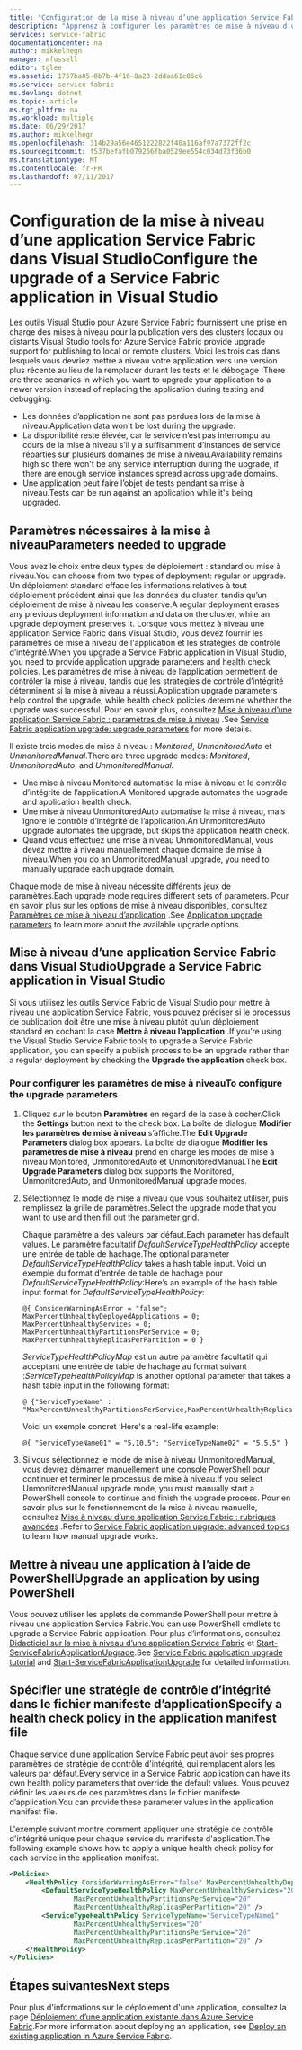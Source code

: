 ```yaml
---
title: "Configuration de la mise à niveau d’une application Service Fabric | Microsoft Docs"
description: "Apprenez à configurer les paramètres de mise à niveau d'une application Service Fabric à l'aide de Microsoft Visual Studio."
services: service-fabric
documentationcenter: na
author: mikkelhegn
manager: mfussell
editor: tglee
ms.assetid: 1757ba85-0b7b-4f16-8a23-2ddaa61c86c6
ms.service: service-fabric
ms.devlang: dotnet
ms.topic: article
ms.tgt_pltfrm: na
ms.workload: multiple
ms.date: 06/29/2017
ms.author: mikkelhegn
ms.openlocfilehash: 314b29a56e4651222822f40a116af97a7372ff2c
ms.sourcegitcommit: f537befafb079256fba0529ee554c034d73f36b0
ms.translationtype: MT
ms.contentlocale: fr-FR
ms.lasthandoff: 07/11/2017
---
```

# <a name="configure-the-upgrade-of-a-service-fabric-application-in-visual-studio"></a><span data-ttu-id="d8dd3-103">Configuration de la mise à niveau d’une application Service Fabric dans Visual Studio</span><span class="sxs-lookup"><span data-stu-id="d8dd3-103">Configure the upgrade of a Service Fabric application in Visual Studio</span></span>
<span data-ttu-id="d8dd3-104">Les outils Visual Studio pour Azure Service Fabric fournissent une prise en charge des mises à niveau pour la publication vers des clusters locaux ou distants.</span><span class="sxs-lookup"><span data-stu-id="d8dd3-104">Visual Studio tools for Azure Service Fabric provide upgrade support for publishing to local or remote clusters.</span></span> <span data-ttu-id="d8dd3-105">Voici les trois cas dans lesquels vous devriez mettre à niveau votre application vers une version plus récente au lieu de la remplacer durant les tests et le débogage :</span><span class="sxs-lookup"><span data-stu-id="d8dd3-105">There are three scenarios in which you want to upgrade your application to a newer version instead of replacing the application during testing and debugging:</span></span>

* <span data-ttu-id="d8dd3-106">Les données d’application ne sont pas perdues lors de la mise à niveau.</span><span class="sxs-lookup"><span data-stu-id="d8dd3-106">Application data won't be lost during the upgrade.</span></span>
* <span data-ttu-id="d8dd3-107">La disponibilité reste élevée, car le service n’est pas interrompu au cours de la mise à niveau s’il y a suffisamment d’instances de service réparties sur plusieurs domaines de mise à niveau.</span><span class="sxs-lookup"><span data-stu-id="d8dd3-107">Availability remains high so there won't be any service interruption during the upgrade, if there are enough service instances spread across upgrade domains.</span></span>
* <span data-ttu-id="d8dd3-108">Une application peut faire l’objet de tests pendant sa mise à niveau.</span><span class="sxs-lookup"><span data-stu-id="d8dd3-108">Tests can be run against an application while it's being upgraded.</span></span>

## <a name="parameters-needed-to-upgrade"></a><span data-ttu-id="d8dd3-109">Paramètres nécessaires à la mise à niveau</span><span class="sxs-lookup"><span data-stu-id="d8dd3-109">Parameters needed to upgrade</span></span>
<span data-ttu-id="d8dd3-110">Vous avez le choix entre deux types de déploiement : standard ou mise à niveau.</span><span class="sxs-lookup"><span data-stu-id="d8dd3-110">You can choose from two types of deployment: regular or upgrade.</span></span> <span data-ttu-id="d8dd3-111">Un déploiement standard efface les informations relatives à tout déploiement précédent ainsi que les données du cluster, tandis qu’un déploiement de mise à niveau les conserve.</span><span class="sxs-lookup"><span data-stu-id="d8dd3-111">A regular deployment erases any previous deployment information and data on the cluster, while an upgrade deployment preserves it.</span></span> <span data-ttu-id="d8dd3-112">Lorsque vous mettez à niveau une application Service Fabric dans Visual Studio, vous devez fournir les paramètres de mise à niveau de l'application et les stratégies de contrôle d’intégrité.</span><span class="sxs-lookup"><span data-stu-id="d8dd3-112">When you upgrade a Service Fabric application in Visual Studio, you need to provide application upgrade parameters and health check policies.</span></span> <span data-ttu-id="d8dd3-113">Les paramètres de mise à niveau de l’application permettent de contrôler la mise à niveau, tandis que les stratégies de contrôle d’intégrité déterminent si la mise à niveau a réussi.</span><span class="sxs-lookup"><span data-stu-id="d8dd3-113">Application upgrade parameters help control the upgrade, while health check policies determine whether the upgrade was successful.</span></span> <span data-ttu-id="d8dd3-114">Pour en savoir plus, consultez [Mise à niveau d’une application Service Fabric : paramètres de mise à niveau](service-fabric-application-upgrade-parameters.md) .</span><span class="sxs-lookup"><span data-stu-id="d8dd3-114">See [Service Fabric application upgrade: upgrade parameters](service-fabric-application-upgrade-parameters.md) for more details.</span></span>

<span data-ttu-id="d8dd3-115">Il existe trois modes de mise à niveau : *Monitored*, *UnmonitoredAuto* et *UnmonitoredManual*.</span><span class="sxs-lookup"><span data-stu-id="d8dd3-115">There are three upgrade modes: *Monitored*, *UnmonitoredAuto*, and *UnmonitoredManual*.</span></span>

* <span data-ttu-id="d8dd3-116">Une mise à niveau Monitored automatise la mise à niveau et le contrôle d’intégrité de l’application.</span><span class="sxs-lookup"><span data-stu-id="d8dd3-116">A Monitored upgrade automates the upgrade and application health check.</span></span>
* <span data-ttu-id="d8dd3-117">Une mise à niveau UnmonitoredAuto automatise la mise à niveau, mais ignore le contrôle d’intégrité de l’application.</span><span class="sxs-lookup"><span data-stu-id="d8dd3-117">An UnmonitoredAuto upgrade automates the upgrade, but skips the application health check.</span></span>
* <span data-ttu-id="d8dd3-118">Quand vous effectuez une mise à niveau UnmonitoredManual, vous devez mettre à niveau manuellement chaque domaine de mise à niveau.</span><span class="sxs-lookup"><span data-stu-id="d8dd3-118">When you do an UnmonitoredManual upgrade, you need to manually upgrade each upgrade domain.</span></span>

<span data-ttu-id="d8dd3-119">Chaque mode de mise à niveau nécessite différents jeux de paramètres.</span><span class="sxs-lookup"><span data-stu-id="d8dd3-119">Each upgrade mode requires different sets of parameters.</span></span> <span data-ttu-id="d8dd3-120">Pour en savoir plus sur les options de mise à niveau disponibles, consultez [Paramètres de mise à niveau d’application](service-fabric-application-upgrade-parameters.md) .</span><span class="sxs-lookup"><span data-stu-id="d8dd3-120">See [Application upgrade parameters](service-fabric-application-upgrade-parameters.md) to learn more about the available upgrade options.</span></span>

## <a name="upgrade-a-service-fabric-application-in-visual-studio"></a><span data-ttu-id="d8dd3-121">Mise à niveau d’une application Service Fabric dans Visual Studio</span><span class="sxs-lookup"><span data-stu-id="d8dd3-121">Upgrade a Service Fabric application in Visual Studio</span></span>
<span data-ttu-id="d8dd3-122">Si vous utilisez les outils Service Fabric de Visual Studio pour mettre à niveau une application Service Fabric, vous pouvez préciser si le processus de publication doit être une mise à niveau plutôt qu’un déploiement standard en cochant la case **Mettre à niveau l’application** .</span><span class="sxs-lookup"><span data-stu-id="d8dd3-122">If you’re using the Visual Studio Service Fabric tools to upgrade a Service Fabric application, you can specify a publish process to be an upgrade rather than a regular deployment by checking the **Upgrade the application** check box.</span></span>

### <a name="to-configure-the-upgrade-parameters"></a><span data-ttu-id="d8dd3-123">Pour configurer les paramètres de mise à niveau</span><span class="sxs-lookup"><span data-stu-id="d8dd3-123">To configure the upgrade parameters</span></span>
1. <span data-ttu-id="d8dd3-124">Cliquez sur le bouton **Paramètres** en regard de la case à cocher.</span><span class="sxs-lookup"><span data-stu-id="d8dd3-124">Click the **Settings** button next to the check box.</span></span> <span data-ttu-id="d8dd3-125">La boîte de dialogue **Modifier les paramètres de mise à niveau** s’affiche.</span><span class="sxs-lookup"><span data-stu-id="d8dd3-125">The **Edit Upgrade Parameters** dialog box appears.</span></span> <span data-ttu-id="d8dd3-126">La boîte de dialogue **Modifier les paramètres de mise à niveau** prend en charge les modes de mise à niveau Monitored, UnmonitoredAuto et UnmonitoredManual.</span><span class="sxs-lookup"><span data-stu-id="d8dd3-126">The **Edit Upgrade Parameters** dialog box supports the Monitored, UnmonitoredAuto, and UnmonitoredManual upgrade modes.</span></span>
2. <span data-ttu-id="d8dd3-127">Sélectionnez le mode de mise à niveau que vous souhaitez utiliser, puis remplissez la grille de paramètres.</span><span class="sxs-lookup"><span data-stu-id="d8dd3-127">Select the upgrade mode that you want to use and then fill out the parameter grid.</span></span>

    <span data-ttu-id="d8dd3-128">Chaque paramètre a des valeurs par défaut.</span><span class="sxs-lookup"><span data-stu-id="d8dd3-128">Each parameter has default values.</span></span> <span data-ttu-id="d8dd3-129">Le paramètre facultatif *DefaultServiceTypeHealthPolicy* accepte une entrée de table de hachage.</span><span class="sxs-lookup"><span data-stu-id="d8dd3-129">The optional parameter *DefaultServiceTypeHealthPolicy* takes a hash table input.</span></span> <span data-ttu-id="d8dd3-130">Voici un exemple du format d'entrée de table de hachage pour *DefaultServiceTypeHealthPolicy*:</span><span class="sxs-lookup"><span data-stu-id="d8dd3-130">Here’s an example of the hash table input format for *DefaultServiceTypeHealthPolicy*:</span></span>

    ```
    @{ ConsiderWarningAsError = "false"; MaxPercentUnhealthyDeployedApplications = 0; MaxPercentUnhealthyServices = 0; MaxPercentUnhealthyPartitionsPerService = 0; MaxPercentUnhealthyReplicasPerPartition = 0 }
    ```

    <span data-ttu-id="d8dd3-131">*ServiceTypeHealthPolicyMap* est un autre paramètre facultatif qui acceptant une entrée de table de hachage au format suivant :</span><span class="sxs-lookup"><span data-stu-id="d8dd3-131">*ServiceTypeHealthPolicyMap* is another optional parameter that takes a hash table input in the following format:</span></span>

    ```    
    @ {"ServiceTypeName" : "MaxPercentUnhealthyPartitionsPerService,MaxPercentUnhealthyReplicasPerPartition,MaxPercentUnhealthyServices"}
    ```

    <span data-ttu-id="d8dd3-132">Voici un exemple concret :</span><span class="sxs-lookup"><span data-stu-id="d8dd3-132">Here's a real-life example:</span></span>

    ```
    @{ "ServiceTypeName01" = "5,10,5"; "ServiceTypeName02" = "5,5,5" }
    ```
3. <span data-ttu-id="d8dd3-133">Si vous sélectionnez le mode de mise à niveau UnmonitoredManual, vous devrez démarrer manuellement une console PowerShell pour continuer et terminer le processus de mise à niveau.</span><span class="sxs-lookup"><span data-stu-id="d8dd3-133">If you select UnmonitoredManual upgrade mode, you must manually start a PowerShell console to continue and finish the upgrade process.</span></span> <span data-ttu-id="d8dd3-134">Pour en savoir plus sur le fonctionnement de la mise à niveau manuelle, consultez [Mise à niveau d’une application Service Fabric : rubriques avancées](service-fabric-application-upgrade-advanced.md) .</span><span class="sxs-lookup"><span data-stu-id="d8dd3-134">Refer to [Service Fabric application upgrade: advanced topics](service-fabric-application-upgrade-advanced.md) to learn how manual upgrade works.</span></span>

## <a name="upgrade-an-application-by-using-powershell"></a><span data-ttu-id="d8dd3-135">Mettre à niveau une application à l’aide de PowerShell</span><span class="sxs-lookup"><span data-stu-id="d8dd3-135">Upgrade an application by using PowerShell</span></span>
<span data-ttu-id="d8dd3-136">Vous pouvez utiliser les applets de commande PowerShell pour mettre à niveau une application Service Fabric.</span><span class="sxs-lookup"><span data-stu-id="d8dd3-136">You can use PowerShell cmdlets to upgrade a Service Fabric application.</span></span> <span data-ttu-id="d8dd3-137">Pour plus d’informations, consultez [Didacticiel sur la mise à niveau d’une application Service Fabric](service-fabric-application-upgrade-tutorial.md) et [Start-ServiceFabricApplicationUpgrade](https://msdn.microsoft.com/library/mt125975.aspx).</span><span class="sxs-lookup"><span data-stu-id="d8dd3-137">See [Service Fabric application upgrade tutorial](service-fabric-application-upgrade-tutorial.md) and [Start-ServiceFabricApplicationUpgrade](https://msdn.microsoft.com/library/mt125975.aspx) for detailed information.</span></span>

## <a name="specify-a-health-check-policy-in-the-application-manifest-file"></a><span data-ttu-id="d8dd3-138">Spécifier une stratégie de contrôle d’intégrité dans le fichier manifeste d’application</span><span class="sxs-lookup"><span data-stu-id="d8dd3-138">Specify a health check policy in the application manifest file</span></span>
<span data-ttu-id="d8dd3-139">Chaque service d’une application Service Fabric peut avoir ses propres paramètres de stratégie de contrôle d'intégrité, qui remplacent alors les valeurs par défaut.</span><span class="sxs-lookup"><span data-stu-id="d8dd3-139">Every service in a Service Fabric application can have its own health policy parameters that override the default values.</span></span> <span data-ttu-id="d8dd3-140">Vous pouvez définir les valeurs de ces paramètres dans le fichier manifeste d’application.</span><span class="sxs-lookup"><span data-stu-id="d8dd3-140">You can provide these parameter values in the application manifest file.</span></span>

<span data-ttu-id="d8dd3-141">L'exemple suivant montre comment appliquer une stratégie de contrôle d'intégrité unique pour chaque service du manifeste d'application.</span><span class="sxs-lookup"><span data-stu-id="d8dd3-141">The following example shows how to apply a unique health check policy for each service in the application manifest.</span></span>

```xml
<Policies>
    <HealthPolicy ConsiderWarningAsError="false" MaxPercentUnhealthyDeployedApplications="20">
        <DefaultServiceTypeHealthPolicy MaxPercentUnhealthyServices="20"               
                MaxPercentUnhealthyPartitionsPerService="20"
                MaxPercentUnhealthyReplicasPerPartition="20" />
        <ServiceTypeHealthPolicy ServiceTypeName="ServiceTypeName1"
                MaxPercentUnhealthyServices="20"
                MaxPercentUnhealthyPartitionsPerService="20"
                MaxPercentUnhealthyReplicasPerPartition="20" />      
    </HealthPolicy>
</Policies>
```
## <a name="next-steps"></a><span data-ttu-id="d8dd3-142">Étapes suivantes</span><span class="sxs-lookup"><span data-stu-id="d8dd3-142">Next steps</span></span>
<span data-ttu-id="d8dd3-143">Pour plus d'informations sur le déploiement d'une application, consultez la page [Déploiement d’une application existante dans Azure Service Fabric](service-fabric-deploy-existing-app.md).</span><span class="sxs-lookup"><span data-stu-id="d8dd3-143">For more information about deploying an application, see [Deploy an existing application in Azure Service Fabric](service-fabric-deploy-existing-app.md).</span></span>